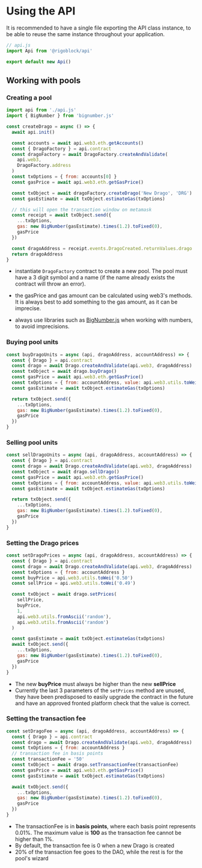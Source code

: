 # Using the API

It is recommended to have a single file exporting the API class instance, to be able to reuse the same instance throughout your application.

```javascript
// api.js
import Api from '@rigoblock/api'

export default new Api()
```

## Working with pools

### Creating a pool

```javascript
import api from './api.js'
import { BigNumber } from 'bignumber.js'

const createDrago = async () => {
  await api.init()

  const accounts = await api.web3.eth.getAccounts()
  const { DragoFactory } = api.contract
  const dragoFactory = await DragoFactory.createAndValidate(
    api.web3,
    DragoFactory.address
  )
  const txOptions = { from: accounts[0] }
  const gasPrice = await api.web3.eth.getGasPrice()

  const txObject = await dragoFactory.createDrago('New Drago', 'DRG')
  const gasEstimate = await txObject.estimateGas(txOptions)

  // this will open the transaction window on metamask
  const receipt = await txObject.send({
    ...txOptions,
    gas: new BigNumber(gasEstimate).times(1.2).toFixed(0),
    gasPrice
  })

  const dragoAddress = receipt.events.DragoCreated.returnValues.drago
  return dragoAddress
}
```

-   instantiate `DragoFactory` contract to create a new pool. The pool must have a 3 digit symbol and a name (if the name already exists the contract will throw an error).

-   the gasPrice and gas amount can be calculated using web3's methods. It is always best to add something to the gas amount, as it can be imprecise.

-   always use libraries such as [BigNumber.js](https://github.com/MikeMcl/bignumber.js/) when working with numbers, to avoid imprecisions.

### Buying pool units

```javascript
const buyDragoUnits = async (api, dragoAddress, accountAddress) => {
  const { Drago } = api.contract
  const drago = await Drago.createAndValidate(api.web3, dragoAddress)
  const txObject = await drago.buyDrago()
  const gasPrice = await api.web3.eth.getGasPrice()
  const txOptions = { from: accountAddress, value: api.web3.utils.toWei('3') }
  const gasEstimate = await txObject.estimateGas(txOptions)

  return txObject.send({
    ...txOptions,
    gas: new BigNumber(gasEstimate).times(1.2).toFixed(0),
    gasPrice
  })
}
```

### Selling pool units

```javascript
const sellDragoUnits = async (api, dragoAddress, accountAddress) => {
  const { Drago } = api.contract
  const drago = await Drago.createAndValidate(api.web3, dragoAddress)
  const txObject = await drago.sellDrago()
  const gasPrice = await api.web3.eth.getGasPrice()
  const txOptions = { from: accountAddress, value: api.web3.utils.toWei('3') }
  const gasEstimate = await txObject.estimateGas(txOptions)

  return txObject.send({
    ...txOptions,
    gas: new BigNumber(gasEstimate).times(1.2).toFixed(0),
    gasPrice
  })
}
```

### Setting the Drago prices

```javascript
const setDragoPrices = async (api, dragoAddress, accountAddress) => {
  const { Drago } = api.contract
  const drago = await Drago.createAndValidate(api.web3, dragoAddress)
  const txOptions = { from: accountAddress }
  const buyPrice = api.web3.utils.toWei('0.50')
  const sellPrice = api.web3.utils.toWei('0.49')

  const txObject = await drago.setPrices(
    sellPrice,
    buyPrice,
    1,
    api.web3.utils.fromAscii('random'),
    api.web3.utils.fromAscii('random')
  )

  const gasEstimate = await txObject.estimateGas(txOptions)
  await txObject.send({
    ...txOptions,
    gas: new BigNumber(gasEstimate).times(1.2).toFixed(0),
    gasPrice
  })
}
```

-   The new **buyPrice** must always be higher than the new **sellPrice**
-   Currently the last 3 parameters of the `setPrices` method are unused, they have been predisposed to easily upgrade the contract in the future and have an approved fronted platform check that the value is correct.

### Setting the transaction fee

```javascript
const setDragoFee = async (api, dragoAddress, accountAddress) => {
  const { Drago } = api.contract
  const drago = await Drago.createAndValidate(api.web3, dragoAddress)
  const txOptions = { from: accountAddress }
  // transaction fee in basis points
  const transactionFee = '50'
  const txObject = await drago.setTransactionFee(transactionFee)
  const gasPrice = await api.web3.eth.getGasPrice()
  const gasEstimate = await txObject.estimateGas(txOptions)

  await txObject.send({
    ...txOptions,
    gas: new BigNumber(gasEstimate).times(1.2).toFixed(0),
    gasPrice
  })
}
```

-   The transactionFee is in **basis points**, where each basis point represents 0.01%. The maximum value is **100** as the transaction fee cannot be higher than 1%.
-   By default, the transaction fee is 0 when a new Drago is created
-   20% of the transaction fee goes to the DAO, while the rest is for the pool's wizard
